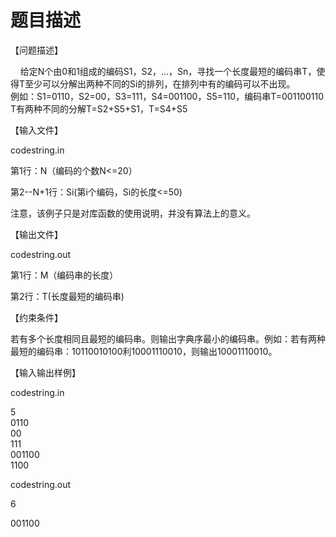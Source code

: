 # 题目描述


<p>
【问题描述】
</p>
<p>
    给定N个由0和1组成的编码S1，S2，…，Sn，寻找一个长度最短的编码串T，使得T至少可以分解出两种不同的Si的排列，在排列中有的编码可以不出现。<br/>
例如：S1=0110，S2=00，S3=111，S4=001100，S5=110，编码串T=001100110<br/>
T有两种不同的分解T=S2+S5+S1，T=S4+S5
</p>
<p>
【输入文件】
</p>
<p>
codestring.in
</p>
<p>
第1行：N（编码的个数N&lt;=20）
</p>
<p>
第2--N+1行：Si(第i个编码，Si的长度&lt;=50)
</p>
<p>
注意，该例子只是对库函数的使用说明，并没有算法上的意义。
</p>
<p>
【输出文件】
</p>
<p>
codestring.out
</p>
<p>
第1行：M（编码串的长度）
</p>
<p>
第2行：T(长度最短的编码串)
</p>
<p>
【约束条件】
</p>
<p>
若有多个长度相同且最短的编码串。则输出字典序最小的编码串。例如：若有两种最短的编码串：10110010100利10001110010，则输出10001110010。
</p>
<p>
【输入输出样例】
</p>
<p>
codestring.in
</p>
<p>
5<br/>
0110 <br/>
00 <br/>
111 <br/>
001100 <br/>
1100
</p>
<p>
codestring.out
</p>
<p>
6
</p>
<p>
001100
</p>
